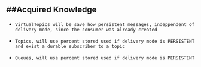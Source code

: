 ##Acquired Knowledge
--

* `VirtualTopics will be save how persistent messages, indeppendent of delivery mode,
since the consumer was already created`

* `Topics, will use percent stored used if delivery mode is PERSISTENT and exist a durable
subscriber to a topic`

* `Queues, will use percent stored used if delivery mode is PERSISTENT`